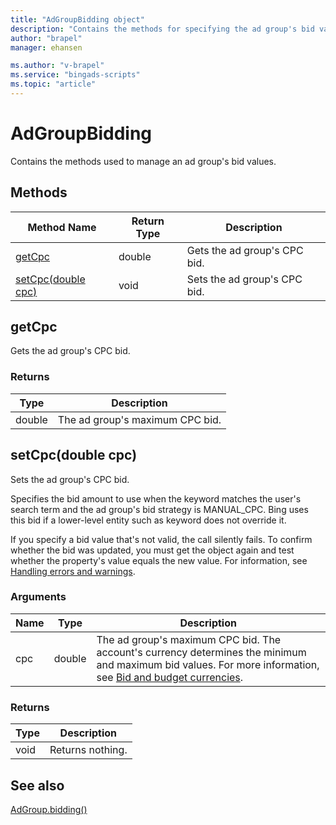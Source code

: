 ```yaml
---
title: "AdGroupBidding object"
description: "Contains the methods for specifying the ad group's bid values."
author: "brapel"
manager: ehansen

ms.author: "v-brapel"
ms.service: "bingads-scripts"
ms.topic: "article"
---
```


# AdGroupBidding

Contains the methods used to manage an ad group's bid values.

## Methods
|Method Name|Return Type|Description|
|-|-|-
[getCpc](#getcpc)|double|Gets the ad group's CPC bid.
[setCpc(double cpc)](#setcpc-double-cpc-)|void|Sets the ad group's CPC bid.


## <a name="getcpc"></a>getCpc
Gets the ad group's CPC bid. 

### Returns
|Type|Description|
|-|-
double|The ad group's maximum CPC bid.

## <a name="setcpc-double-cpc-"></a>setCpc(double cpc)
Sets the ad group's CPC bid. 

Specifies the bid amount to use when the keyword matches the user's search term and the ad group's bid strategy is MANUAL_CPC. Bing uses this bid if a lower-level entity such as keyword does not override it.

If you specify a bid value that's not valid, the call silently fails. To confirm whether the bid was updated, you must get the object again and test whether the property's value equals the new value. For information, see [Handling errors and warnings](../concepts/errors-and-warnings.md).

### Arguments
|Name|Type|Description|
|-|-|-
cpc|double|The ad group's maximum CPC bid. The account's currency determines the minimum and maximum bid values. For more information, see [Bid and budget currencies](/bingads/guides/currencies#bidandbudget).

### Returns
|Type|Description|
|-|-
void|Returns nothing.


## See also

[AdGroup.bidding()](AdGroup.md#bidding)